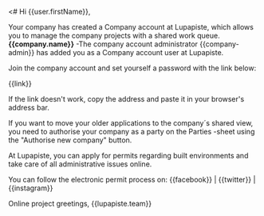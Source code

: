 <# Hi {{user.firstName}},

Your company has created a Company account at Lupapiste, which allows you to manage the company projects with a shared work queue. **{{company.name}}** -The company account administrator {{company-admin}} has added you as a Company account user at Lupapiste.

Join the company account and set yourself a password with the link below:

{{link}}

If the link doesn't work, copy the address and paste it in your browser's address bar.

If you want to move your older applications to the company´s shared view, you need to authorise your company as a party on the Parties -sheet using the "Authorise new company" button.

At Lupapiste, you can apply for permits regarding built environments and take care of all administrative issues online. 

You can follow the electronic permit process on: {{facebook}} | {{twitter}} | {{instagram}}

Online project greetings,
{{lupapiste.team}}
